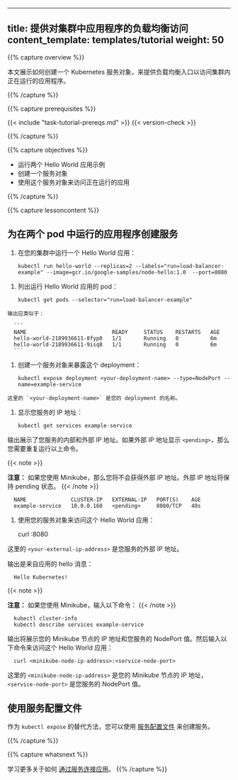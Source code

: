 <!--
---
title: Provide Load-Balanced Access to an Application in a Cluster
content_template: templates/tutorial
weight: 50
---
-->
---
title: 提供对集群中应用程序的负载均衡访问
content_template: templates/tutorial
weight: 50
---

{{% capture overview %}}

<!--
This page shows how to create a Kubernetes Service object that provides
load-balanced access to an application running in a cluster.
-->
本文展示如何创建一个 Kubernetes 服务对象，来提供负载均衡入口以访问集群内正在运行的应用程序。

{{% /capture %}}


{{% capture prerequisites %}}

{{< include "task-tutorial-prereqs.md" >}} {{< version-check >}}

{{% /capture %}}


{{% capture objectives %}}

<!--
* Run two instances of a Hello World application
* Create a Service object
* Use the Service object to access the running application
-->
* 运行两个 Hello World 应用示例
* 创建一个服务对象
* 使用这个服务对象来访问正在运行的应用

{{% /capture %}}


{{% capture lessoncontent %}}

<!--
## Creating a Service for an application running in two pods

1. Run a Hello World application in your cluster:
-->
## 为在两个 pod 中运行的应用程序创建服务

1. 在您的集群中运行一个 Hello World 应用：

      ```
      kubectl run hello-world --replicas=2 --labels="run=load-balancer-example" --image=gcr.io/google-samples/node-hello:1.0  --port=8080
      ```

<!--
1. List the pods that are running the Hello World application:
-->
1. 列出运行 Hello World 应用的 pod：

      ```
      kubectl get pods --selector="run=load-balancer-example"
      ```

<!--
    The output is similar to this:
-->
    输出应类似于：

      ```
      NAME                           READY     STATUS    RESTARTS   AGE
      hello-world-2189936611-8fyp0   1/1       Running   0          6m
      hello-world-2189936611-9isq8   1/1       Running   0          6m
      ```

<!--
1. Create a Service object that exposes the deployment:
-->
1. 创建一个服务对象来暴露这个 deployment：

      ```
      kubectl expose deployment <your-deployment-name> --type=NodePort --name=example-service
      ```

<!--
    where `<your-deployment-name>` is the name of your deployment.

1. Display the IP addresses for your service:
-->
    这里的 `<your-deployment-name>` 是您的 deployment 的名称。

1. 显示您服务的 IP 地址：

      ```
      kubectl get services example-service
      ```

<!--
  The output shows the internal IP address and the external IP address of
  your service. If the external IP address shows as `<pending>`, repeat the
  command.
-->
  输出展示了您服务的内部和外部 IP 地址。如果外部 IP 地址显示 `<pending>`，那么您需要重复运行以上命令。

  {{< note >}}
<!--
    If you are using Minikube, you don't get an external IP address. The
  external IP address remains in the pending state.
-->
  **注意：** 如果您使用 Minikube，那么您将不会获得外部 IP 地址。外部 IP 地址将保持 pending 状态。
  {{< /note >}}

      NAME              CLUSTER-IP   EXTERNAL-IP   PORT(S)    AGE
      example-service   10.0.0.160   <pending>     8080/TCP   40s

<!--
1. Use your Service object to access the Hello World application:
-->
1. 使用您的服务对象来访问这个 Hello World 应用：

      curl <your-external-ip-address>:8080

<!--
  where `<your-external-ip-address>` is the external IP address of your
  service.

  The output is a hello message from the application:
-->
  这里的 `<your-external-ip-address>` 是您服务的外部 IP 地址。

  输出是来自应用的 hello 消息：

      Hello Kubernetes!

  {{< note >}}
<!--
  If you are using Minikube, enter these commands:
-->
  **注意：** 如果您使用 Minikube，输入以下命令：
  {{< /note >}}

      kubectl cluster-info
      kubectl describe services example-service

<!--
  The output displays the IP address of your Minikube node and the NodePort
  value for your service. Then enter this command to access the Hello World
  application:
-->
  输出将展示您的 Minikube 节点的 IP 地址和您服务的 NodePort 值。然后输入以下命令来访问这个 Hello World 应用：

      curl <minikube-node-ip-address>:<service-node-port>

<!--
  where `<minikube-node-ip-address>` us the IP address of your Minikube node,
  and `<service-node-port>` is the NodePort value for your service.
-->
  这里的 `<minikube-node-ip-address>` 是您的 Minikube 节点的 IP 地址，`<service-node-port>` 是您服务的 NodePort 值。

<!--
## Using a service configuration file

As an alternative to using `kubectl expose`, you can use a
[service configuration file](/docs/concepts/services-networking/service/)
to create a Service.
-->
## 使用服务配置文件

作为 `kubectl expose` 的替代方法，您可以使用 [服务配置文件](/docs/concepts/services-networking/service/) 来创建服务。


{{% /capture %}}


{{% capture whatsnext %}}

<!--
Learn more about
[connecting applications with services](/docs/concepts/services-networking/connect-applications-service/).
-->
学习更多关于如何 [通过服务连接应用](/docs/concepts/services-networking/connect-applications-service/)。
{{% /capture %}}